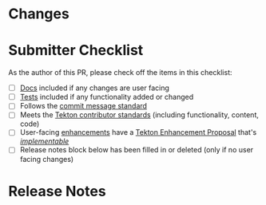 <!-- 🎉🎉🎉 Thank you for the PR!!! 🎉🎉🎉 -->

# Changes

<!-- 
Describe your changes here- ideally you can get that description straight from your descriptive commit message(s)! 

In addition, categorize the changes you're making using the "/kind" Prow command, example:

/kind <kind>

Supported kinds are: bug, cleanup, design, documentation, feature, flake, misc, question, tep
-->

# Submitter Checklist

As the author of this PR, please check off the items in this checklist:

- [ ] [Docs][docs] included if any changes are user facing
- [ ] [Tests][tests] included if any functionality added or changed
- [ ] Follows the [commit message standard][commits]
- [ ] Meets the [Tekton contributor standards][standards] (including functionality, content, code)
- [ ] User-facing [enhancements][enhancement] have a [Tekton Enhancement Proposal][teps] that's [*implementable*][tep-workflow]
- [ ] Release notes block below has been filled in or deleted (only if no user facing changes)

# Release Notes

<!--
Describe any user facing changes here, or delete this block.

Examples of user facing changes:
- API changes
- Bug fixes
- Any changes in behavior
- Changes requiring upgrade notices or deprecation warnings

For pull requests with a release note:

```release-note
Your release note here
```

For pull requests that require additional action from users switching to the new release, include the string "action required" (case insensitive) in the release note:

```release-note
action required: your release note here
```

For pull requests that don't need to be mentioned at release time, use the `/release-note-none` Prow command to add the `release-note-none` label to the PR. You can also write the string "NONE" as a release note in your PR description:

```release-note
NONE
```
-->


[docs]: https://github.com/tektoncd/community/blob/main/standards.md#docs
[tests]: https://github.com/tektoncd/community/blob/main/standards.md#tests
[commits]: https://github.com/tektoncd/community/blob/main/standards.md#commits
[standards]: https://github.com/tektoncd/community/blob/main/standards.md
[teps]: https://github.com/tektoncd/community/tree/main/teps
[tep-workflow]: https://github.com/tektoncd/community/blob/main/teps/0001-tekton-enhancement-proposal-process.md#tep-workflow
[enhancement]: https://github.com/tektoncd/community/blob/main/teps/0001-tekton-enhancement-proposal-process.md#what-type-of-work-should-be-tracked-by-a-tep